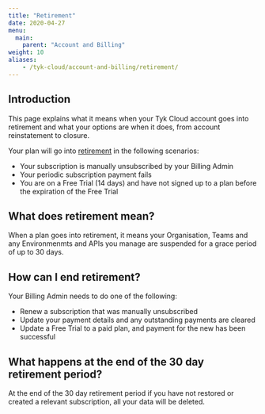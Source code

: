 ```yaml
---
title: "Retirement"
date: 2020-04-27
menu:
  main:
    parent: "Account and Billing"
weight: 10
aliases:
    - /tyk-cloud/account-and-billing/retirement/
---
```


## Introduction

This page explains what it means when your Tyk Cloud account goes into retirement and what your options are when it does, from account reinstatement to closure.

Your plan will go into [retirement](/docs/glossary/#retirement) in the following scenarios:

* Your subscription is manually unsubscribed by your Billing Admin
* Your periodic subscription payment fails
* You are on a Free Trial (14 days) and have not signed up to a plan before the expiration of the Free Trial

## What does retirement mean?

When a plan goes into retirement, it means your Organisation, Teams and any Environmenmts and APIs you manage are suspended for a grace period of up to 30 days.

## How can I end retirement?

Your Billing Admin needs to do one of the following:

* Renew a subscription that was manually unsubscribed
* Update your payment details and any outstanding payments are cleared
* Update a Free Trial to a paid plan, and payment for the new has been successful

## What happens at the end of the 30 day retirement period?

At the end of the 30 day retirement period if you have not restored or created a relevant subscription, all your data will be deleted.

